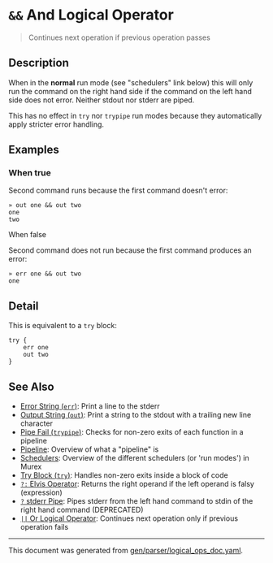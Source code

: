# `&&` And Logical Operator

> Continues next operation if previous operation passes

## Description

When in the **normal** run mode (see "schedulers" link below) this will only
run the command on the right hand side if the command on the left hand side
does not error. Neither stdout nor stderr are piped.

This has no effect in `try` nor `trypipe` run modes because they automatically
apply stricter error handling.



## Examples

### When true

Second command runs because the first command doesn't error:

```
» out one && out two
one
two
```

When false

Second command does not run because the first command produces an error:

```
» err one && out two
one
```

## Detail

This is equivalent to a `try` block:

```
try {
    err one
    out two
}
```

## See Also

* [Error String (`err`)](../commands/err.md):
  Print a line to the stderr
* [Output String (`out`)](../commands/out.md):
  Print a string to the stdout with a trailing new line character
* [Pipe Fail (`trypipe`)](../commands/trypipe.md):
  Checks for non-zero exits of each function in a pipeline
* [Pipeline](../user-guide/pipeline.md):
  Overview of what a "pipeline" is
* [Schedulers](../user-guide/schedulers.md):
  Overview of the different schedulers (or 'run modes') in Murex
* [Try Block (`try`)](../commands/try.md):
  Handles non-zero exits inside a block of code
* [`?:` Elvis Operator](../parser/elvis.md):
  Returns the right operand if the left operand is falsy (expression)
* [`?` stderr Pipe](../parser/pipe-err.md):
  Pipes stderr from the left hand command to stdin of the right hand command (DEPRECATED)
* [`||` Or Logical Operator](../parser/logical-or.md):
  Continues next operation only if previous operation fails

<hr/>

This document was generated from [gen/parser/logical_ops_doc.yaml](https://github.com/lmorg/murex/blob/master/gen/parser/logical_ops_doc.yaml).